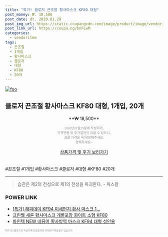```yaml
--- 
title: "특가! 클로저 끈조절 황사마스크 KF80 대형" 
post_money: ₩. 18,500 
post_date: dt. 2020.01.29 
post_img_url: https://static.coupangcdn.com/image/product/image/vendoritem/2019/01/02/4138259486/2c5ab592-679c-4473-a9e7-4df9d6f874fd.jpg 
post_link_url: https://coupa.ng/bnFLwM 
categories: 
  - vendoritem 
tags: 
  - 끈조절 
  - 1개입 
  - 황사마스크 
  - 클로저 
  - 대형 
  - KF80 
  - 20개 
--- 
```

[![foo](https://static.coupangcdn.com/image/product/image/vendoritem/2019/01/02/4138259486/2c5ab592-679c-4473-a9e7-4df9d6f874fd.jpg)](https://coupa.ng/bnFLwM) 

## 클로저 끈조절 황사마스크 KF80 대형, 1개입, 20개 
<p style="text-align: center;">**₩ 18,500**</p> 
<p style="text-align: center;"><span style="color: #898c8f; font-family: Georgia,Times,serif; font-size: 0.75em;">2020년01월29일에 작성되어, <br>가격변동 및 추가할인이 있을 수 있으니,<br> 상품 가격을 꼭!확인해주세요.<br>행복하세요~</span> 
</p>	 
<div markdown="0" style="text-align: center;"><a href="https://coupa.ng/bnFLwM" class="btn btn--success">상품가격 및 후기 보러가기</a></div> 
<br><br> 
  #끈조절 #1개입 #황사마스크 #클로저 #대형 #KF80 #20개 
<hr> 

> 습관은 제2의 천성으로 제1의 천성을 파괴한다. - 파스칼 


### POWER LINK

* <a href="https://blog.naver.com/santokki14/221790438139" target="_blank">[특가] 해피데이 KF94 미세먼지 황사 마스크 1...</a>
* <a href="https://blog.naver.com/fasyy4321/221789638542" target="_blank">크린웰 새론 황사마스크 개별포장 화이트 소형 KF80</a>
* <a href="https://blog.naver.com/fasyy4321/221787996582" target="_blank">파인텍 NEW 네퓨어 황사방역 마스크 KF94 대형 성인용</a>

<span style="color: #898c8f; font-family: Georgia,Times,serif; font-size: 0.55em;">파트너스활동으로 작성자에게 일정액의 커미션이 제공될수 있습니다.</span> 
